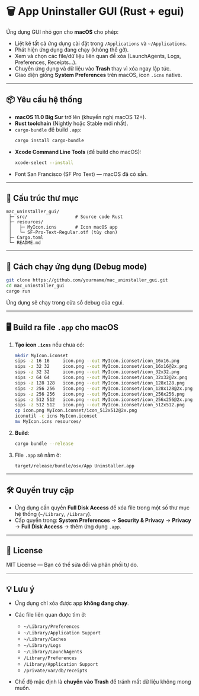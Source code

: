 # 🗑 App Uninstaller GUI (Rust + egui)

Ứng dụng GUI nhỏ gọn cho **macOS** cho phép:

- Liệt kê tất cả ứng dụng cài đặt trong `/Applications` và `~/Applications`.
- Phát hiện ứng dụng đang chạy (không thể gỡ).
- Xem và chọn các file/dữ liệu liên quan để xóa (LaunchAgents, Logs, Preferences, Receipts...).
- Chuyển ứng dụng và dữ liệu vào **Trash** thay vì xóa ngay lập tức.
- Giao diện giống **System Preferences** trên macOS, icon `.icns` native.

---

## 📦 Yêu cầu hệ thống

- **macOS 11.0 Big Sur** trở lên (khuyến nghị macOS 12+).
- **Rust toolchain** (Nightly hoặc Stable mới nhất).
- `cargo-bundle` để build `.app`:
  ```bash
  cargo install cargo-bundle
  ```

* **Xcode Command Line Tools** (để build cho macOS):

  ```bash
  xcode-select --install
  ```
* Font San Francisco (SF Pro Text) — macOS đã có sẵn.

---

## 📁 Cấu trúc thư mục

```
mac_uninstaller_gui/
 ├─ src/                  # Source code Rust
 ├─ resources/
 │   ├─ MyIcon.icns       # Icon macOS app
 │   └─ SF-Pro-Text-Regular.otf (tùy chọn)
 ├─ Cargo.toml
 └─ README.md
```

---

## 🚀 Cách chạy ứng dụng (Debug mode)

```bash
git clone https://github.com/yourname/mac_uninstaller_gui.git
cd mac_uninstaller_gui
cargo run
```

Ứng dụng sẽ chạy trong cửa sổ debug của egui.

---

## 🖥 Build ra file `.app` cho macOS

1. **Tạo icon `.icns`** nếu chưa có:

   ```bash
   mkdir MyIcon.iconset
   sips -z 16 16     icon.png --out MyIcon.iconset/icon_16x16.png
   sips -z 32 32     icon.png --out MyIcon.iconset/icon_16x16@2x.png
   sips -z 32 32     icon.png --out MyIcon.iconset/icon_32x32.png
   sips -z 64 64     icon.png --out MyIcon.iconset/icon_32x32@2x.png
   sips -z 128 128   icon.png --out MyIcon.iconset/icon_128x128.png
   sips -z 256 256   icon.png --out MyIcon.iconset/icon_128x128@2x.png
   sips -z 256 256   icon.png --out MyIcon.iconset/icon_256x256.png
   sips -z 512 512   icon.png --out MyIcon.iconset/icon_256x256@2x.png
   sips -z 512 512   icon.png --out MyIcon.iconset/icon_512x512.png
   cp icon.png MyIcon.iconset/icon_512x512@2x.png
   iconutil -c icns MyIcon.iconset
   mv MyIcon.icns resources/
   ```

2. **Build**:

   ```bash
   cargo bundle --release
   ```

3. File `.app` sẽ nằm ở:

   ```
   target/release/bundle/osx/App Uninstaller.app
   ```

---

## 🛠 Quyền truy cập

* Ứng dụng cần quyền **Full Disk Access** để xóa file trong một số thư mục hệ thống (`~/Library`,
  `/Library`).
* Cấp quyền trong:
  **System Preferences** → **Security & Privacy** → **Privacy** → **Full Disk Access** → thêm ứng
  dụng `.app`.

---

## 📜 License

MIT License — Bạn có thể sửa đổi và phân phối tự do.

---

## 💡 Lưu ý

* Ứng dụng chỉ xóa được app **không đang chạy**.
* Các file liên quan được tìm ở:

  * `~/Library/Preferences`
  * `~/Library/Application Support`
  * `~/Library/Caches`
  * `~/Library/Logs`
  * `~/Library/LaunchAgents`
  * `/Library/Preferences`
  * `/Library/Application Support`
  * `/private/var/db/receipts`
* Chế độ mặc định là **chuyển vào Trash** để tránh mất dữ liệu không mong muốn.
